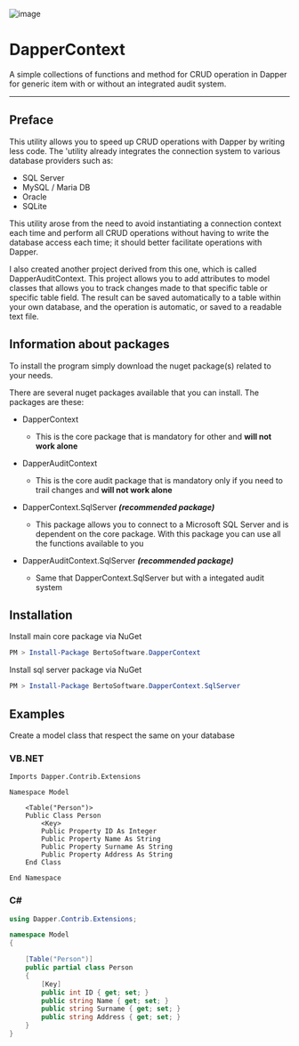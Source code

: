 ![image](https://i.ibb.co/MjNLPyQ/Banner-Dapper-Context.png)

# DapperContext

A simple collections of functions and method for CRUD operation in Dapper for generic item with or without an integrated audit system.

---

## Preface

This utility allows you to speed up CRUD operations with Dapper by writing less code.
The 'utility already integrates the connection system to various database providers such as:

- SQL Server
- MySQL / Maria DB
- Oracle
- SQLite

This utility arose from the need to avoid instantiating a connection context each time and perform all CRUD operations without having to write the database access each time; it should better facilitate operations with Dapper.

I also created another project derived from this one, which is called DapperAuditContext.
This project allows you to add attributes to model classes that allows you to track changes made to that specific table or specific table field.
The result can be saved automatically to a table within your own database, and the operation is automatic, or saved to a readable text file.

## Information about packages

To install the program simply download the nuget package(s) related to your needs.

There are several nuget packages available that you can install.
The packages are these:

- DapperContext
  
  - This is the core package that is mandatory for other and **will not work alone**

- DapperAuditContext
  
  - This is the core audit package that is mandatory only if you need to trail changes and **will not work alone**

- DapperContext.SqlServer ***(recommended package)***
  
  - This package allows you to connect to a Microsoft SQL Server and is dependent on the core package.
    With this package you can use all the functions available to you

- DapperAuditContext.SqlServer ***(recommended package)***
  
  - Same that DapperContext.SqlServer but with a integated audit system

## Installation

Install main core package via NuGet 

```powershell
PM > Install-Package BertoSoftware.DapperContext
```

Install sql server package via NuGet

```powershell
PM > Install-Package BertoSoftware.DapperContext.SqlServer
```

## Examples

Create a model class that respect the same on your database

### VB.NET

```vbnet
Imports Dapper.Contrib.Extensions

Namespace Model

    <Table("Person")> 
    Public Class Person
        <Key>
        Public Property ID As Integer
        Public Property Name As String
        Public Property Surname As String
        Public Property Address As String
    End Class

End Namespace
```

### C#

```cs
using Dapper.Contrib.Extensions;

namespace Model
{

    [Table("Person")]
    public partial class Person
    {
        [Key]
        public int ID { get; set; }
        public string Name { get; set; }
        public string Surname { get; set; }
        public string Address { get; set; }
    }
}
```


